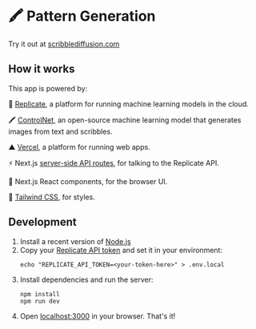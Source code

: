 # 🖍️ Pattern Generation

Try it out at [scribblediffusion.com](https://scribblediffusion.com)

## How it works

This app is powered by:

🚀 [Replicate](https://replicate.com/?utm_source=project&utm_campaign=scribblediffusion), a platform for running machine learning models in the cloud.

🖍️ [ControlNet](https://replicate.com/jagilley/controlnet-scribble?utm_source=project&utm_campaign=scribblediffusion), an open-source machine learning model that generates images from text and scribbles.

▲ [Vercel](https://vercel.com/), a platform for running web apps.

⚡️ Next.js [server-side API routes](pages/api), for talking to the Replicate API.

👀 Next.js React components, for the browser UI.

🍃 [Tailwind CSS](https://tailwindcss.com/), for styles.

## Development

1. Install a recent version of [Node.js](https://nodejs.org/)
1. Copy your [Replicate API token](https://replicate.com/account?utm_source=project&utm_campaign=scribblediffusion) and set it in your environment:
   ```
   echo "REPLICATE_API_TOKEN=<your-token-here>" > .env.local
   ```
1. Install dependencies and run the server:
   ```
   npm install
   npm run dev
   ```
1. Open [localhost:3000](http://localhost:3000) in your browser. That's it!
